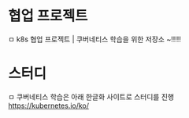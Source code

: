 # 협업 프로젝트
ㅁ k8s 협업 프로젝트 | 쿠버네티스 학습을 위한 저장소 ~!!!!!

# 스터디
ㅁ 쿠버네티스 학습은 아래 한글화 사이트로 스터디를 진행
https://kubernetes.io/ko/
